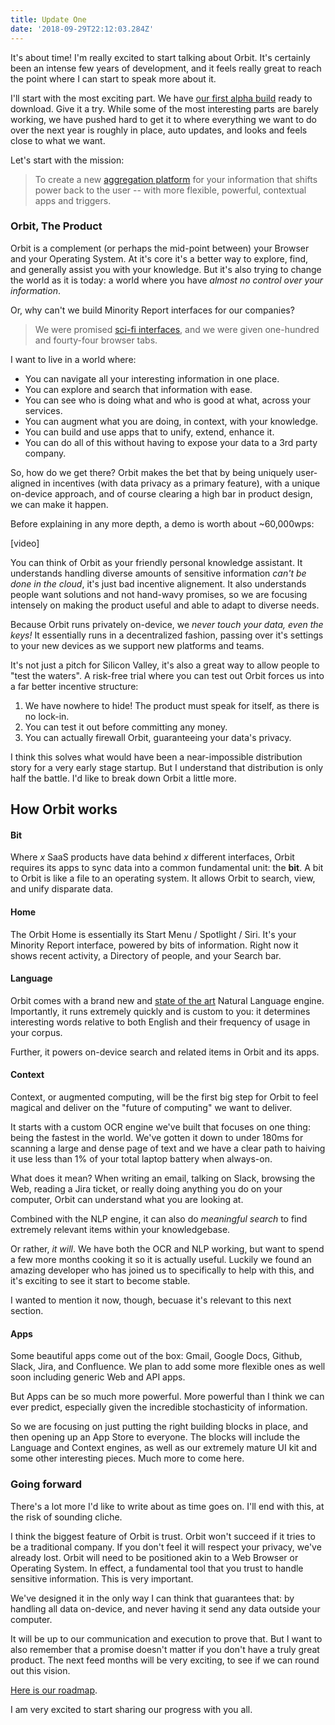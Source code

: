 ```yaml
---
title: Update One
date: '2018-09-29T22:12:03.284Z'
---
```


It's about time! I'm really excited to start talking about Orbit. It's certainly been an intense few years of development, and it feels really great to reach the point where I can start to speak more about it.

I'll start with the most exciting part. We have [our first alpha build]() ready to download. Give it a try. While some of the most interesting parts are barely working, we have pushed hard to get it to where everything we want to do over the next year is roughly in place, auto updates, and looks and feels close to what we want.

Let's start with the mission:

> To create a new [aggregation platform]() for your information that shifts power back to the user -- with more flexible, powerful, contextual apps and triggers.

### Orbit, The Product

Orbit is a complement (or perhaps the mid-point between) your Browser and your Operating System. At it's core it's a better way to explore, find, and generally assist you with your knowledge. But it's also trying to change the world as it is today: a world where you have _almost no control over your information_.

Or, why can't we build Minority Report interfaces for our companies?

> We were promised [sci-fi interfaces](https://www.youtube.com/watch?v=PJqbivkm0Ms), and we were given one-hundred and fourty-four browser tabs.

I want to live in a world where:

- You can navigate all your interesting information in one place.
- You can explore and search that information with ease.
- You can see who is doing what and who is good at what, across your services.
- You can augment what you are doing, in context, with your knowledge.
- You can build and use apps that to unify, extend, enhance it.
- You can do all of this without having to expose your data to a 3rd party company.

So, how do we get there? Orbit makes the bet that by being uniquely user-aligned in incentives (with data privacy as a primary feature), with a unique on-device approach, and of course clearing a high bar in product design, we can make it happen.

Before explaining in any more depth, a demo is worth about ~60,000wps:

[video]

You can think of Orbit as your friendly personal knowledge assistant. It understands handling diverse amounts of sensitive information _can't be done in the cloud_, it's just bad incentive alignement. It also understands people want solutions and not hand-wavy promises, so we are focusing intensely on making the product useful and able to adapt to diverse needs.

Because Orbit runs privately on-device, we _never touch your data, even the keys!_ It essentially runs in a decentralized fashion, passing over it's settings to your new devices as we support new platforms and teams.

It's not just a pitch for Silicon Valley, it's also a great way to allow people to "test the waters". A risk-free trial where you can test out Orbit forces us into a far better incentive structure:

1. We have nowhere to hide! The product must speak for itself, as there is no lock-in.
2. You can test it out before committing any money.
3. You can actually firewall Orbit, guaranteeing your data's privacy.

I think this solves what would have been a near-impossible distribution story for a very early stage startup. But I understand that distribution is only half the battle. I'd like to break down Orbit a little more.

## How Orbit works

#### Bit

Where _x_ SaaS products have data behind _x_ different interfaces, Orbit requires its apps to sync data into a common fundamental unit: the **bit**. A bit to Orbit is like a file to an operating system. It allows Orbit to search, view, and unify disparate data.

#### Home

The Orbit Home is essentially its Start Menu / Spotlight / Siri. It's your Minority Report interface, powered by bits of information. Right now it shows recent activity, a Directory of people, and your Search bar.

#### Language

Orbit comes with a brand new and [state of the art](https://arxiv.org/pdf/1803.08493.pdf) Natural Language engine. Importantly, it runs extremely quickly and is custom to you: it determines interesting words relative to both English and their frequency of usage in your corpus.

Further, it powers on-device search and related items in Orbit and its apps.

#### Context

Context, or augmented computing, will be the first big step for Orbit to feel magical and deliver on the "future of computing" we want to deliver.

It starts with a custom OCR engine we've built that focuses on one thing: being the fastest in the world. We've gotten it down to under 180ms for scanning a large and dense page of text and we have a clear path to haiving it use less than 1% of your total laptop battery when always-on.

What does it mean? When writing an email, talking on Slack, browsing the Web, reading a Jira ticket, or really doing anything you do on your computer, Orbit can understand what you are looking at.

Combined with the NLP engine, it can also do _meaningful search_ to find extremely relevant items within your knowledgebase.

Or rather, _it will_. We have both the OCR and NLP working, but want to spend a few more months cooking it so it is actually useful. Luckily we found an amazing developer who has joined us to specifically to help with this, and it's exciting to see it start to become stable.

I wanted to mention it now, though, becuase it's relevant to this next section.

#### Apps

Some beautiful apps come out of the box: Gmail, Google Docs, Github, Slack, Jira, and Confluence. We plan to add some more flexible ones as well soon including generic Web and API apps.

But Apps can be so much more powerful. More powerful than I think we can ever predict, especially given the incredible stochasticity of information.

So we are focusing on just putting the right building blocks in place, and then opening up an App Store to everyone. The blocks will include the Language and Context engines, as well as our extremely mature UI kit and some other interesting pieces. Much more to come here.

### Going forward

There's a lot more I'd like to write about as time goes on. I'll end with this, at the risk of sounding cliche.

I think the biggest feature of Orbit is trust. Orbit won't succeed if it tries to be a traditional company. If you don't feel it will respect your privacy, we've already lost. Orbit will need to be positioned akin to a Web Browser or Operating System. In effect, a fundamental tool that you trust to handle sensitive information. This is very important.

We've designed it in the only way I can think that guarantees that: by handling all data on-device, and never having it send any data outside your computer.

It will be up to our communication and execution to prove that. But I want to also remember that a promise doesn't matter if you don't have a truly great product. The next feed months will be very exciting, to see if we can round out this vision.

[Here is our roadmap]().

I am very excited to start sharing our progress with you all.

<br />
